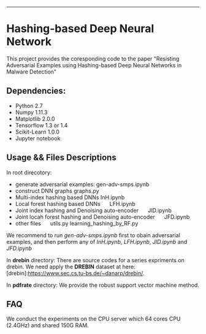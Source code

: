 ----------
# Hashing-based Deep Neural Network
This project provides the coresponding code to the paper "Resisting Adversarial Examples using Hashing-based Deep Neural Networks in Malware Detection"

## Dependencies:
* Python 2.7
* Numpy 1.11.3
* Matplotlib 2.0.0
* Tensorflow 1.3 or 1.4
* Scikit-Learn 1.0.0
* Jupyter notebook

## Usage && Files Descriptions
In root direcotory:
* generate adversarial examples:
  gen-adv-smps.ipynb
* construct DNN graphs
  graphs.py
* Multi-index hashing based DNNs
  InH.ipynb
* Local forest hashing based DNNs
$\quad$ LFH.ipynb
* Joint index hashing and Denoising auto-encoder
$\quad$ JID.ipynb
* Joint locah forest hashing and Denoising auto-encoder
$\quad$ JFD.ipynb
* other files
$\quad$ utils.py learning_hashing_by_RF.py

We recommend to run *gen-adv-smps.ipynb* first to obain adversarial examples, and then perform any of *InH.ipynb*, *LFH.ipynb*, *JID.ipynb* and *JFD.ipynb*

In **drebin** directory:
There are source codes for a series expriments on drebin. We need apply the **DREBIN** dataset at here: [drebin]:https://www.sec.cs.tu-bs.de/~danarp/drebin/. 

In **pdfrate** directory:
We provide the robust support vector machine method.

## FAQ
We conduct the experiments on the CPU server which 64 cores CPU (2.4GHz) and shared 150G RAM.


